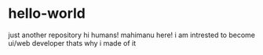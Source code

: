 # hello-world
just another repository
hi humans!
mahimanu here! i am intrested to become ui/web developer thats why i made of it
